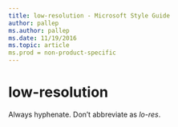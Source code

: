 ```yaml
---
title: low-resolution - Microsoft Style Guide
author: pallep
ms.author: pallep
ms.date: 11/19/2016
ms.topic: article
ms.prod = non-product-specific
---
```


# low-resolution

Always hyphenate. Don’t abbreviate as *lo-res*.
